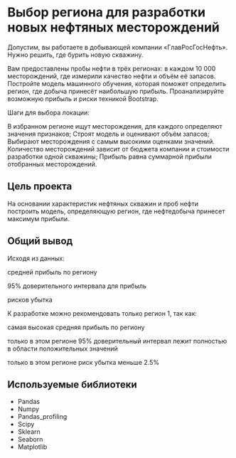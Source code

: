 # Выбор региона для разработки новых нефтяных месторождений

Допустим, вы работаете в добывающей компании «ГлавРосГосНефть». Нужно решить, где бурить новую скважину.

Вам предоставлены пробы нефти в трёх регионах: в каждом 10 000 месторождений, где измерили качество нефти и объём её запасов. Постройте модель машинного обучения, которая поможет определить регион, где добыча принесёт наибольшую прибыль. Проанализируйте возможную прибыль и риски техникой Bootstrap.

Шаги для выбора локации:

В избранном регионе ищут месторождения, для каждого определяют значения признаков;
Строят модель и оценивают объём запасов;
Выбирают месторождения с самым высокими оценками значений. Количество месторождений зависит от бюджета компании и стоимости разработки одной скважины;
Прибыль равна суммарной прибыли отобранных месторождений.

## Цель проекта
На основании характеристик нефтяных скважин и проб нефти построить модель, определяющую регион, где нефтедобыча принесет максимум прибыли.

## Общий вывод
Исходя из данных:

средней прибыль по региону

95% доверительного интервала для прибыль

рисков убытка

К разработке можно рекомендовать только регион 1, так как:

самая высокая средняя прибыль по региону

только в этом регионе 95% доверительный интервал лежит полностью в области положительных значений

только в этом регионе риск убытка меньше 2.5%

## Используемые библиотеки
- Pandas
- Numpy
- Pandas_profiling
- Scipy
- Sklearn
- Seaborn
- Matplotlib
